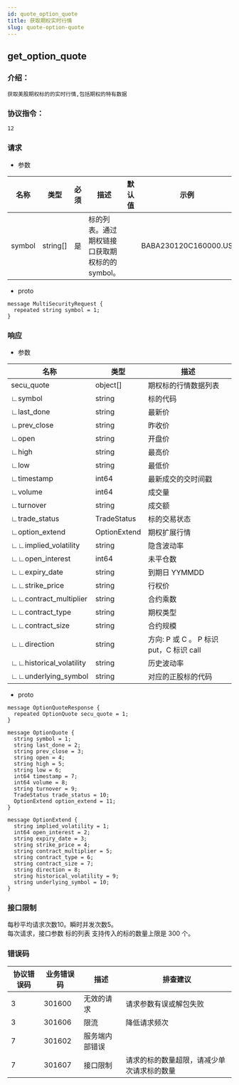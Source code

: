 ```yaml
---
id: quote_option_quote
title: 获取期权实时行情
slug: quote-option-quote
---
```


## get_option_quote

### 介绍：
    获取美股期权标的的实时行情,包括期权的特有数据
### 协议指令：
    12
### 请求
* 参数

| 名称 | 类型   | 必须  | 描述      |  默认值  |  示例   |
|-------|-------|-----|---------|-----|----|
| symbol | string[]   | 是  | 标的列表。通过期权链接口获取期权标的的symbol。  | | BABA230120C160000.US|

* proto
```
message MultiSecurityRequest {
  repeated string symbol = 1;
}
```
### 响应
* 参数

| 名称 | 类型   | 描述  | 
|-------|-------|-----|
|secu_quote|object[]|期权标的行情数据列表|
|∟symbol|string|标的代码|
|∟last_done|string|最新价|
|∟prev_close|string|昨收价|
|∟open|string|开盘价|
|∟high|string|最高价|
|∟low|string|最低价|
|∟timestamp|int64|最新成交的交时间戳|
|∟volume|int64|成交量|
|∟turnover|string|成交额|
|∟trade_status|TradeStatus|标的交易状态|
|∟option_extend|OptionExtend|期权扩展行情|
|∟∟implied_volatility|string|隐含波动率|
|∟∟open_interest|int64|未平仓数|
|∟∟expiry_date|string|到期日 YYMMDD|
|∟∟strike_price|string|行权价|
|∟∟contract_multiplier|string|合约乘数|
|∟∟contract_type|string|期权类型|
|∟∟contract_size|string|合约规模|
|∟∟direction|string|方向: P 或 C 。 P 标识 put，C 标识 call|
|∟∟historical_volatility|string|历史波动率|
|∟∟underlying_symbol|string|对应的正股标的代码|

* proto
```
message OptionQuoteResponse {
  repeated OptionQuote secu_quote = 1;
}

message OptionQuote {
  string symbol = 1;
  string last_done = 2;
  string prev_close = 3;
  string open = 4;
  string high = 5;
  string low = 6;
  int64 timestamp = 7;
  int64 volume = 8;
  string turnover = 9;
  TradeStatus trade_status = 10;
  OptionExtend option_extend = 11;
}

message OptionExtend {
  string implied_volatility = 1;
  int64 open_interest = 2;
  string expiry_date = 3;
  string strike_price = 4;
  string contract_multiplier = 5;
  string contract_type = 6;
  string contract_size = 7;
  string direction = 8;
  string historical_volatility = 9;
  string underlying_symbol = 10;
}
```
### 接口限制
每秒平均请求次数10。瞬时并发次数5。    
每次请求，接口参数 标的列表 支持传入的标的数量上限是 300 个。    

### 错误码

| 协议错误码 | 业务错误码   | 描述  | 排查建议|
|-------|-------|-----|----|
|3 | 301600| 无效的请求|请求参数有误或解包失败|
|3 | 301606| 限流|降低请求频次|
|7 | 301602| 服务端内部错误||
|7 | 301607| 接口限制|请求的标的数量超限，请减少单次请求标的数量|

